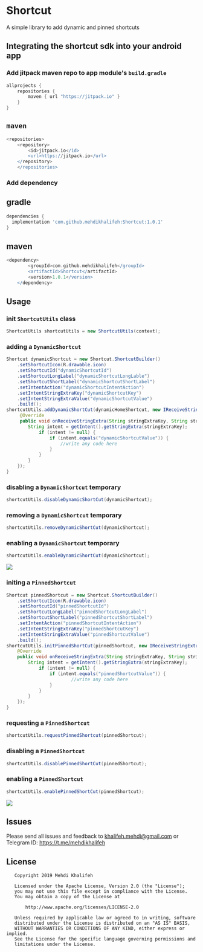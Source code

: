 # Shortcut
A simple library to add dynamic and pinned shortcuts

## Integrating the shortcut sdk into your android app
### Add jitpack maven repo to app module's `build.gradle`

```gradle
allprojects {
    repositories {
        maven { url "https://jitpack.io" }
    }
}
```

##  `maven`

```gradle
<repositories>
    <repository>
        <id>jitpack.io</id>
        <url>https://jitpack.io</url>
    </repository>
    </repositories>

```


### Add dependency
## gradle

```gradle
dependencies {
  implementation 'com.github.mehdikhalifeh:Shortcut:1.0.1'
}
```

## maven
```gradle
<dependency>
	    <groupId>com.github.mehdikhalifeh</groupId>
	    <artifactId>Shortcut</artifactId>
	    <version>1.0.1</version>
	</dependency>
```
## Usage
### init `ShortcutUtils` class

```java
ShortcutUtils shortcutUtils = new ShortcutUtils(context);
```

### adding a `DynamicShortcut`

```java
Shortcut dynamicShortcut = new Shortcut.ShortcutBuilder()
    .setShortcutIcon(R.drawable.icon)
    .setShortcutId("dynamicShortcutId")
    .setShortcutLongLabel("dynamicShortcutLongLable")
    .setShortcutShortLabel("dynamicShortcutShortLabel")
    .setIntentAction("dynamicShortcutIntentAction")
    .setIntentStringExtraKey("dynamicShortcutKey")
    .setIntentStringExtraValue("dynamicShortcutValue")
    .build();
shortcutUtils.addDynamicShortCut(dynamicHomeShortcut, new IReceiveStringExtra() {
     @Override
     public void onReceiveStringExtra(String stringExtraKey, String stringExtraValue) {
        String intent = getIntent().getStringExtra(stringExtraKey);
            if (intent != null) {
                if (intent.equals("dynamicShortcutValue")) {
                    //write any code here
                }
            }
        }
    });
}
```


### disabling a `DynamicShortcut` temporary
```java
shortcutUtils.disableDynamicShortCut(dynamicShortcut);
```

### removing a `DynamicShortcut` temporary
```java
shortcutUtils.removeDynamicShortCut(dynamicShortcut);
```

### enabling a `DynamicShortcut` temporary
```java
shortcutUtils.enableDynamicShortCut(dynamicShortcut);
```




<img src="git_dynamic_shortcut.gif"/>


### initing a `PinnedShortcut`

```java
Shortcut pinnedShortcut = new Shortcut.ShortcutBuilder()
    .setShortcutIcon(R.drawable.icon)
    .setShortcutId("pinnedShortcutId")
    .setShortcutLongLabel("pinnedShortcutLongLabel")
    .setShortcutShortLabel("pinnedShortcutShortLabel")
    .setIntentAction("pinnedShortcutIntentAction")
    .setIntentStringExtraKey("pinnedShortcutKey")
    .setIntentStringExtraValue("pinnedShortcutValue")
    .build();
shortcutUtils.initPinnedShortCut(pinnedShortcut, new IReceiveStringExtra() {
    @Override
    public void onReceiveStringExtra(String stringExtraKey, String stringExtraValue) {
        String intent = getIntent().getStringExtra(stringExtraKey);
            if (intent != null) {
                if (intent.equals("pinnedShortcutValue")) {
                        //write any code here
                }
            }
        }
    });
}
```

### requesting a `PinnedShortcut`
```java
shortcutUtils.requestPinnedShortcut(pinnedShortcut);
```

### disabling a `PinnedShortcut`
```java
shortcutUtils.disablePinnedShortCut(pinnedShortcut);
```

### enabling a `PinnedShortcut`
```java
shortcutUtils.enablePinnedShortCut(pinnedShortcut);
```



<img src="git_pinned_shortcut.gif"/>



## Issues

Please send all issues and feedback to khalifeh.mehdi@gmail.com or Telegram ID: https://t.me/mehdikhalifeh

## License
```
   Copyright 2019 Mehdi Khalifeh

   Licensed under the Apache License, Version 2.0 (the "License");
   you may not use this file except in compliance with the License.
   You may obtain a copy of the License at

       http://www.apache.org/licenses/LICENSE-2.0

   Unless required by applicable law or agreed to in writing, software
   distributed under the License is distributed on an "AS IS" BASIS,
   WITHOUT WARRANTIES OR CONDITIONS OF ANY KIND, either express or implied.
   See the License for the specific language governing permissions and
   limitations under the License.
